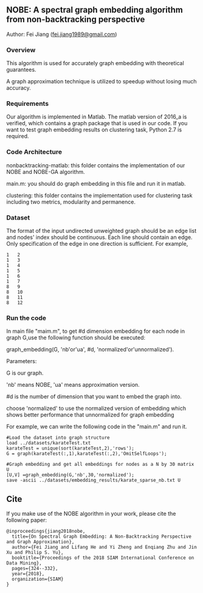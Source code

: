 ## NOBE: A spectral graph embedding algorithm from non-backtracking perspective
Author: Fei Jiang (fei.jiang1989@gmail.com)
### Overview
This algorithm is used for accurately graph embedding with theoretical guarantees.

A graph approximation technique is utilized to speedup without losing much accuracy.


### Requirements
Our algorithm is implemented in Matlab. The matlab version of 2016_a is verified, which contains a graph package that is used in our code. If you want to test graph embedding results on clustering task, Python 2.7 is required.

### Code Architecture
nonbacktracking-matlab: this folder contains the implementation of our NOBE and NOBE-GA algorithm.

  main.m: you should do graph embedding in this file and run it in matlab.
  
clustering: this folder contains the implementation used for clustering task including two metrics, modularity and permanence.

### Dataset
The format of the input undirected unweighted graph should be an edge list and nodes' index should be continuous. Each line should contain an edge. Only specification of the edge in one direction is sufficient. For example,
```
1	2
1	3
1	4
1	5
1	6
1	7
8	9
8	10
8	11
8	12
```
### Run the code
In main file "maim.m", to get #d dimension embedding for each node in graph G,use the following function should be executed: 

graph_embedding(G, 'nb'or'ua', #d, 'normalized'or'unnormalized').

Parameters:

G is our graph.

'nb' means NOBE, 'ua' means approximation version.

#d is the number of dimension that you want to embed the graph into.

choose 'normalized' to use the normalized version of embedding which shows better performance that unnormalized for graph embedding

For example, we can write the following code in the "main.m" and run it.
```
#Load the dataset into graph structure
load ../datasets/karateTest.txt    
karateTest = unique(sort(karateTest,2),'rows');
G = graph(karateTest(:,1),karateTest(:,2),'OmitSelfLoops');

#Graph embedding and get all embeddings for nodes as a N by 30 matrix U
[U,V] =graph_embedding(G,'nb',30,'normalized');
save -ascii ../datasets/embedding_results/karate_sparse_nb.txt U
```

## Cite
If you make use of the NOBE algorithm in your work, please cite the following paper:
```
@inproceedings{jiang2018nobe,
  title={On Spectral Graph Embedding: A Non-Backtracking Perspective and Graph Approximation},
  author={Fei Jiang and Lifang He and Yi Zheng and Enqiang Zhu and Jin Xu and Philip S. Yu},
  booktitle={Proceedings of the 2018 SIAM International Conference on Data Mining},
  pages={324--332},
  year={2018},
  organization={SIAM}
}
```
